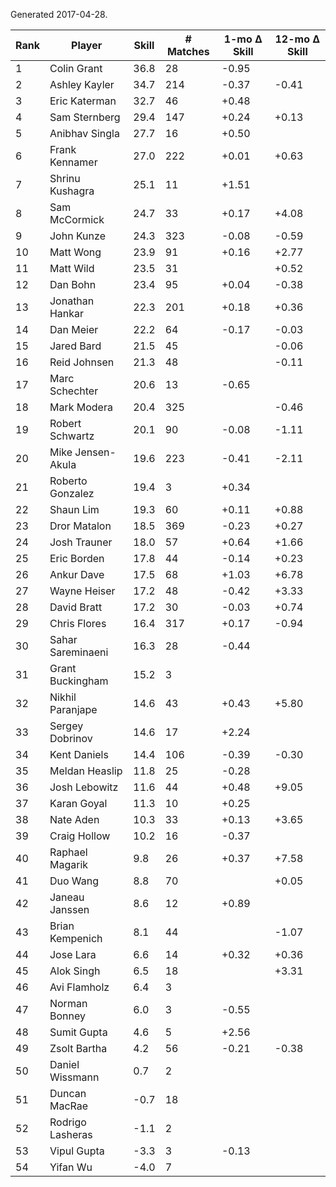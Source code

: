 Generated 2017-04-28.

| Rank | Player            | Skill | # Matches | 1-mo Δ Skill | 12-mo Δ Skill |
|------|-------------------|-------|-----------|--------------|---------------|
|    1 | Colin Grant       |  36.8 |        28 |        -0.95 |               |
|    2 | Ashley Kayler     |  34.7 |       214 |        -0.37 |         -0.41 |
|    3 | Eric Katerman     |  32.7 |        46 |        +0.48 |               |
|    4 | Sam Sternberg     |  29.4 |       147 |        +0.24 |         +0.13 |
|    5 | Anibhav Singla    |  27.7 |        16 |        +0.50 |               |
|    6 | Frank Kennamer    |  27.0 |       222 |        +0.01 |         +0.63 |
|    7 | Shrinu Kushagra   |  25.1 |        11 |        +1.51 |               |
|    8 | Sam McCormick     |  24.7 |        33 |        +0.17 |         +4.08 |
|    9 | John Kunze        |  24.3 |       323 |        -0.08 |         -0.59 |
|   10 | Matt Wong         |  23.9 |        91 |        +0.16 |         +2.77 |
|   11 | Matt Wild         |  23.5 |        31 |              |         +0.52 |
|   12 | Dan Bohn          |  23.4 |        95 |        +0.04 |         -0.38 |
|   13 | Jonathan Hankar   |  22.3 |       201 |        +0.18 |         +0.36 |
|   14 | Dan Meier         |  22.2 |        64 |        -0.17 |         -0.03 |
|   15 | Jared Bard        |  21.5 |        45 |              |         -0.06 |
|   16 | Reid Johnsen      |  21.3 |        48 |              |         -0.11 |
|   17 | Marc Schechter    |  20.6 |        13 |        -0.65 |               |
|   18 | Mark Modera       |  20.4 |       325 |              |         -0.46 |
|   19 | Robert Schwartz   |  20.1 |        90 |        -0.08 |         -1.11 |
|   20 | Mike Jensen-Akula |  19.6 |       223 |        -0.41 |         -2.11 |
|   21 | Roberto Gonzalez  |  19.4 |         3 |        +0.34 |               |
|   22 | Shaun Lim         |  19.3 |        60 |        +0.11 |         +0.88 |
|   23 | Dror Matalon      |  18.5 |       369 |        -0.23 |         +0.27 |
|   24 | Josh Trauner      |  18.0 |        57 |        +0.64 |         +1.66 |
|   25 | Eric Borden       |  17.8 |        44 |        -0.14 |         +0.23 |
|   26 | Ankur Dave        |  17.5 |        68 |        +1.03 |         +6.78 |
|   27 | Wayne Heiser      |  17.2 |        48 |        -0.42 |         +3.33 |
|   28 | David Bratt       |  17.2 |        30 |        -0.03 |         +0.74 |
|   29 | Chris Flores      |  16.4 |       317 |        +0.17 |         -0.94 |
|   30 | Sahar Sareminaeni |  16.3 |        28 |        -0.44 |               |
|   31 | Grant Buckingham  |  15.2 |         3 |              |               |
|   32 | Nikhil Paranjape  |  14.6 |        43 |        +0.43 |         +5.80 |
|   33 | Sergey Dobrinov   |  14.6 |        17 |        +2.24 |               |
|   34 | Kent Daniels      |  14.4 |       106 |        -0.39 |         -0.30 |
|   35 | Meldan Heaslip    |  11.8 |        25 |        -0.28 |               |
|   36 | Josh Lebowitz     |  11.6 |        44 |        +0.48 |         +9.05 |
|   37 | Karan Goyal       |  11.3 |        10 |        +0.25 |               |
|   38 | Nate Aden         |  10.3 |        33 |        +0.13 |         +3.65 |
|   39 | Craig Hollow      |  10.2 |        16 |        -0.37 |               |
|   40 | Raphael Magarik   |   9.8 |        26 |        +0.37 |         +7.58 |
|   41 | Duo Wang          |   8.8 |        70 |              |         +0.05 |
|   42 | Janeau Janssen    |   8.6 |        12 |        +0.89 |               |
|   43 | Brian Kempenich   |   8.1 |        44 |              |         -1.07 |
|   44 | Jose Lara         |   6.6 |        14 |        +0.32 |         +0.36 |
|   45 | Alok Singh        |   6.5 |        18 |              |         +3.31 |
|   46 | Avi Flamholz      |   6.4 |         3 |              |               |
|   47 | Norman Bonney     |   6.0 |         3 |        -0.55 |               |
|   48 | Sumit Gupta       |   4.6 |         5 |        +2.56 |               |
|   49 | Zsolt Bartha      |   4.2 |        56 |        -0.21 |         -0.38 |
|   50 | Daniel Wissmann   |   0.7 |         2 |              |               |
|   51 | Duncan MacRae     |  -0.7 |        18 |              |               |
|   52 | Rodrigo Lasheras  |  -1.1 |         2 |              |               |
|   53 | Vipul Gupta       |  -3.3 |         3 |        -0.13 |               |
|   54 | Yifan Wu          |  -4.0 |         7 |              |               |